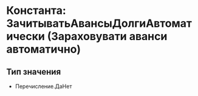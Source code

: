 ﻿# Константа: ЗачитыватьАвансыДолгиАвтоматически (Зараховувати аванси автоматично)

## Тип значения

- Перечисление.ДаНет

